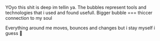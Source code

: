 YOyo this shit is deep im tellin ya. The bubbles represent tools and technologies that i used and found usefull. Bigger bubble === thiccer connection to my soul

Everything around me moves, bounces and changes but i stay myself i guess :thinking:
